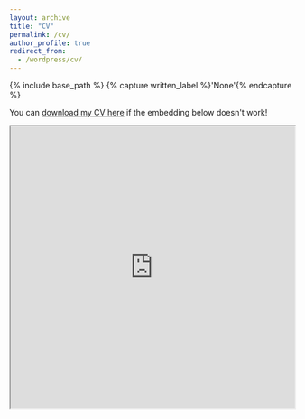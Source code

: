 ```yaml
---
layout: archive
title: "CV"
permalink: /cv/
author_profile: true
redirect_from:
  - /wordpress/cv/
---
```



{% include base_path %}
{% capture written_label %}'None'{% endcapture %}

You can <u><a href="https://nojansheybani.github.io/Nojan_Sheybani_cv.pdf">download my CV here</a></u> if the embedding below doesn't work!
<br/>

<html>
  <head>
    <title>Title of the document</title>
  </head>
  <body>
    <iframe src="https://nojansheybani.github.io/Nojan_Sheybani_cv.pdf" width="100%" height="500px">
    </iframe>
  </body>
</html>